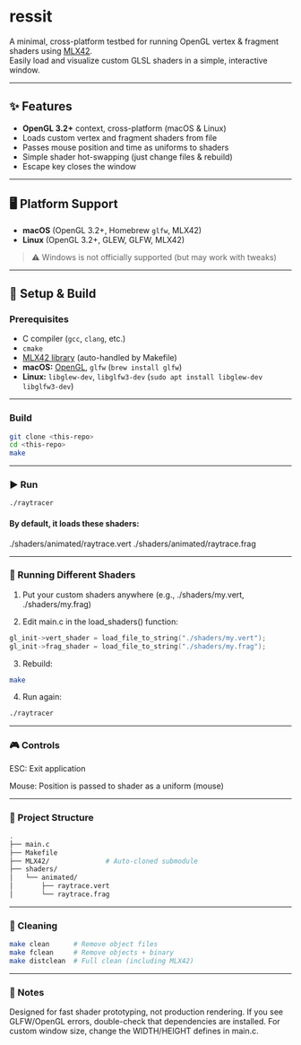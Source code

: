 # ressit

A minimal, cross-platform testbed for running OpenGL vertex & fragment shaders using [MLX42](https://github.com/codam-coding-college/MLX42).  
Easily load and visualize custom GLSL shaders in a simple, interactive window.

---

## ✨ Features

- **OpenGL 3.2+** context, cross-platform (macOS & Linux)
- Loads custom vertex and fragment shaders from file
- Passes mouse position and time as uniforms to shaders
- Simple shader hot-swapping (just change files & rebuild)
- Escape key closes the window

---

## 🖥️ Platform Support

- **macOS** (OpenGL 3.2+, Homebrew `glfw`, MLX42)
- **Linux** (OpenGL 3.2+, GLEW, GLFW, MLX42)

> ⚠️ Windows is not officially supported (but may work with tweaks)

---

## 🚀 Setup & Build

### Prerequisites

- C compiler (`gcc`, `clang`, etc.)
- `cmake`
- [MLX42 library](https://github.com/codam-coding-college/MLX42) (auto-handled by Makefile)
- **macOS:** [OpenGL](https://developer.apple.com/opengl/), `glfw` (`brew install glfw`)
- **Linux:** `libglew-dev`, `libglfw3-dev` (`sudo apt install libglew-dev libglfw3-dev`)

---

### Build

```bash
git clone <this-repo>
cd <this-repo>
make
```
---

### ▶️ Run
```bash
./raytracer
```

#### By default, it loads these shaders:

./shaders/animated/raytrace.vert
./shaders/animated/raytrace.frag

---

### 🔄 Running Different Shaders

1. Put your custom shaders anywhere (e.g., ./shaders/my.vert, ./shaders/my.frag)

2. Edit main.c in the load_shaders() function:

```c
gl_init->vert_shader = load_file_to_string("./shaders/my.vert");
gl_init->frag_shader = load_file_to_string("./shaders/my.frag");
```

3. Rebuild:

```bash
make
```
4. Run again:

```bash
./raytracer
```
---

### 🎮 Controls

ESC: Exit application

Mouse: Position is passed to shader as a uniform (mouse)

---

### 📁 Project Structure
``` bash
.
├── main.c
├── Makefile
├── MLX42/              # Auto-cloned submodule
├── shaders/
│   └── animated/
│       ├── raytrace.vert
│       └── raytrace.frag
```
---

### 🧹 Cleaning

``` bash
make clean      # Remove object files
make fclean     # Remove objects + binary
make distclean  # Full clean (including MLX42)
```
---

### 📝 Notes
Designed for fast shader prototyping, not production rendering.
If you see GLFW/OpenGL errors, double-check that dependencies are installed.
For custom window size, change the WIDTH/HEIGHT defines in main.c.

